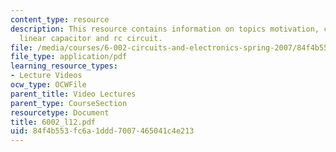 ```yaml
---
content_type: resource
description: This resource contains information on topics motivation, capacitor, ideal
  linear capacitor and rc circuit.
file: /media/courses/6-002-circuits-and-electronics-spring-2007/84f4b553fc6a1ddd7007465041c4e213_6002_l12.pdf
file_type: application/pdf
learning_resource_types:
- Lecture Videos
ocw_type: OCWFile
parent_title: Video Lectures
parent_type: CourseSection
resourcetype: Document
title: 6002_l12.pdf
uid: 84f4b553-fc6a-1ddd-7007-465041c4e213
---
```

